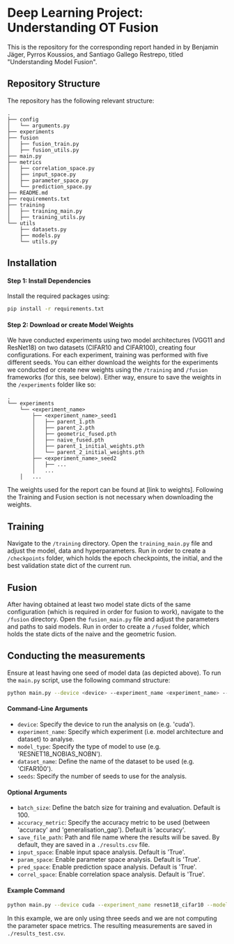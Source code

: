 # Deep Learning Project: Understanding OT Fusion

This is the repository for the corresponding report handed in by Benjamin Jäger, Pyrros Koussios, and Santiago Gallego Restrepo, titled "Understanding Model Fusion". 

## Repository Structure
The repository has the following relevant structure:
```
.
├── config
│   └── arguments.py
├── experiments
├── fusion
│   ├── fusion_train.py
│   ├── fusion_utils.py
├── main.py
├── metrics
│   ├── correlation_space.py
│   ├── input_space.py
│   ├── parameter_space.py
│   └── prediction_space.py
├── README.md
├── requirements.txt
├── training
│   ├── training_main.py
│   ├── training_utils.py
└── utils
    ├── datasets.py
    ├── models.py
    └── utils.py
```

## Installation


#### Step 1: Install Dependencies


Install the required packages using:
```bash
pip install -r requirements.txt
```
#### Step 2: Download or create Model Weights

We have conducted experiments using two model architectures (VGG11 and ResNet18) on two datasets (CIFAR10 and CIFAR100), creating four configurations. For each experiment, training was performed with five different seeds. 
You can either download the weights for the experiments we conducted or create new weights using the `/training` and `/fusion` frameworks (for this, see below). Either way, ensure to save the weights in the `/experiments` folder like so:
```
.
└── experiments
    └── <experiment_name>
        ├── <experiment_name>_seed1
        │   ├── parent_1.pth
        │   ├── parent_2.pth
        │   ├── geometric_fused.pth
        │   ├── naive_fused.pth
        │   ├── parent_1_initial_weights.pth
        │   └── parent_2_initial_weights.pth
        ├── <experiment_name>_seed2
        │   ├── ...
        │   ...
    │   ...
```
The weights used for the report can be found at [link to weights]. Following the Training and Fusion section is not necessary when downloading the weights.

## Training
Navigate to the `/training` directory. Open the `training_main.py` file and adjust the model, data and hyperparameters. Run in order to create a `/checkpoints` folder, which holds the epoch checkpoints, the initial, and the best validation state dict of the current run.

## Fusion
After having obtained at least two model state dicts of the same configuration (which is required in order for fusion to work), navigate to the `/fusion` directory. Open the `fusion_main.py` file and adjust the parameters and paths to said models. Run in order to create a `/fused` folder, which holds the state dicts of the naive and the geometric fusion.

## Conducting the measurements
Ensure at least having one seed of model data (as depicted above). 
To run the `main.py` script, use the following command structure:

```bash
python main.py --device <device> --experiment_name <experiment_name> --seeds <seeds> --model_type <model_type> --dataset_name <dataset_name> [--optional_flag <True/False>]
```

#### Command-Line Arguments

- `device`: Specify the device to run the analysis on (e.g. 'cuda').
- `experiment_name`: Specify which experiment (i.e. model architecture and dataset) to analyse.
- `model_type`: Specify the type of model to use (e.g. 'RESNET18_NOBIAS_NOBN').
- `dataset_name`: Define the name of the dataset to be used (e.g. 'CIFAR100').
- `seeds`: Specify the number of seeds to use for the analysis.


#### Optional Arguments
- `batch_size`: Define the batch size for training and evaluation. Default is 100.
- `accuracy_metric`: Specify the accuracy metric to be used (between 'accuracy' and 'generalisation_gap'). Default is 'accuracy'.
- `save_file_path`: Path and file name where the results will be saved. By default, they are saved in a `./results.csv` file.
- `input_space`: Enable input space analysis. Default is 'True'.
- `param_space`: Enable parameter space analysis. Default is 'True'.
- `pred_space`: Enable prediction space analysis. Default is 'True'.
- `correl_space`: Enable correlation space analysis. Default is 'True'.


#### Example Command

```bash
python main.py --device cuda --experiment_name resnet18_cifar10 --model_type RESNET18_NOBIAS_NOBN --dataset_name CIFAR10 --seeds 3 --save_file_path results_test --param_space False
```

In this example, we are only using three seeds and we are not computing the parameter space metrics. The resulting measurements are saved in `./results_test.csv`.
